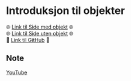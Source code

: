 # Introduksjon til objekter

🌐 [Link til Side med objekt][1] 🌐  
🌐 [Link til Side uten objekt][2] 🌐  
📂 [Link til GitHub][3] 📂

## Note

[YouTube][4]

[1]: https://krzysztofga.github.io/GetAcademy/Module-2/oppgaver/1-ingroduksjon-til-objekter/medObjekt.html
[2]: https://krzysztofga.github.io/GetAcademy/Module-2/oppgaver/1-ingroduksjon-til-objekter/utenObjekt.html
[3]: https://github.com/KrzysztofGA/GetAcademy/tree/master/Module-2/oppgaver/1-ingroduksjon-til-objekter
[4]: https://www.youtube.com/watch?v=dRAOMry2zo8
